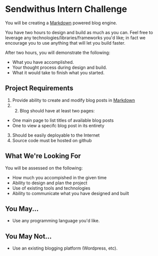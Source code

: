 Sendwithus Intern Challenge
===========================

You will be creating a [Markdown](http://daringfireball.net/projects/markdown/) powered blog engine.

You have two hours to design and build as much as you can. Feel free to leverage any technologies/libraries/frameworks you'd like; in fact we encourage you to use anything that will let you build faster.

After two hours, you will demonstrate the following:
* What you have accomplished.
* Your thought process during design and build.
* What it would take to finish what you started.


Project Requirements
--------------------

1. Provide ability to create and modify blog posts in [Markdown](http://daringfireball.net/projects/markdown/syntax)
2. 2. Blog should have at least two pages:
  * One main page to list titles of available blog posts
  * One to view a specifc blog post in its entirety
3. Should be easily deployable to the Internet
4. Source code must be hosted on github


What We're Looking For
----------------------

You will be assessed on the following:
* How much you accompished in the given time
* Ability to design and plan the project
* Use of existing tools and technologies
* Ability to communicate what you have designed and built

You May...
----------
* Use any programming language you'd like. 

You May Not...
--------------
* Use an existing blogging platform (Wordpress, etc).
